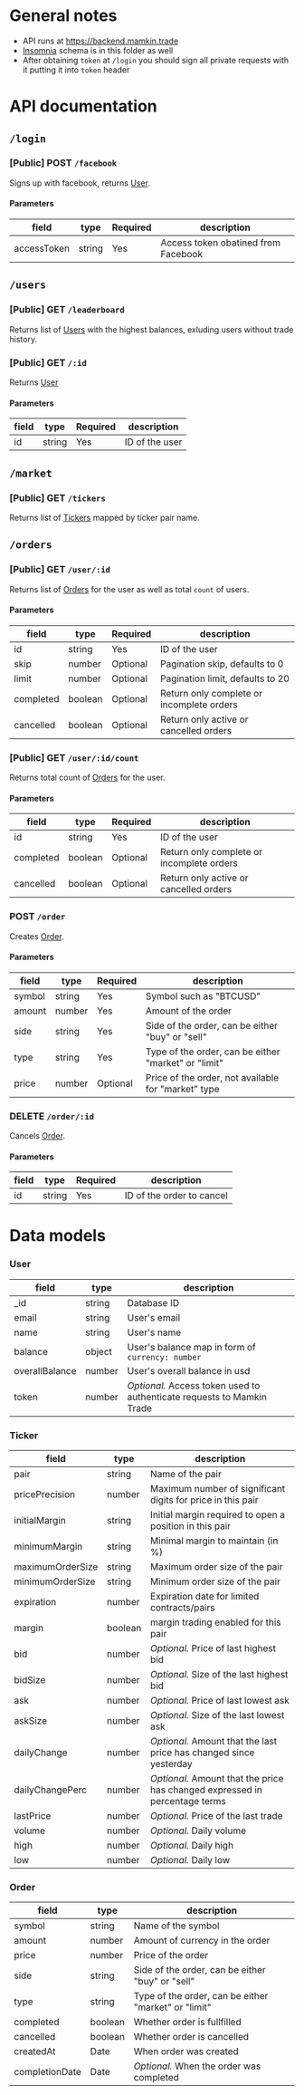# General notes

- API runs at https://backend.mamkin.trade
- [Insomnia](https://insomnia.rest/) schema is in this folder as well
- After obtaining `token` at `/login` you should sign all private requests with it putting it into `token` header

# API documentation

## `/login`

### [Public] POST `/facebook`

Signs up with facebook, returns [User](#user).

#### Parameters

| field       | type   | Required | description                         |
| ----------- | ------ | -------- | ----------------------------------- |
| accessToken | string | Yes      | Access token obatined from Facebook |

## `/users`

### [Public] GET `/leaderboard`

Returns list of [Users](#user) with the highest balances, exluding users without trade history.

### [Public] GET `/:id`

Returns [User](#user)

#### Parameters

| field | type   | Required | description    |
| ----- | ------ | -------- | -------------- |
| id    | string | Yes      | ID of the user |

## `/market`

### [Public] GET `/tickers`

Returns list of [Tickers](#ticker) mapped by ticker pair name.

## `/orders`

### [Public] GET `/user/:id`

Returns list of [Orders](#order) for the user as well as total `count` of users.

#### Parameters

| field     | type    | Required | description                               |
| --------- | ------- | -------- | ----------------------------------------- |
| id        | string  | Yes      | ID of the user                            |
| skip      | number  | Optional | Pagination skip, defaults to 0            |
| limit     | number  | Optional | Pagination limit, defaults to 20          |
| completed | boolean | Optional | Return only complete or incomplete orders |
| cancelled | boolean | Optional | Return only active or cancelled orders    |

### [Public] GET `/user/:id/count`

Returns total count of [Orders](#order) for the user.

#### Parameters

| field     | type    | Required | description                               |
| --------- | ------- | -------- | ----------------------------------------- |
| id        | string  | Yes      | ID of the user                            |
| completed | boolean | Optional | Return only complete or incomplete orders |
| cancelled | boolean | Optional | Return only active or cancelled orders    |

### POST `/order`

Creates [Order](#order).

#### Parameters

| field  | type   | Required | description                                          |
| ------ | ------ | -------- | ---------------------------------------------------- |
| symbol | string | Yes      | Symbol such as "BTCUSD"                              |
| amount | number | Yes      | Amount of the order                                  |
| side   | string | Yes      | Side of the order, can be either "buy" or "sell"     |
| type   | string | Yes      | Type of the order, can be either "market" or "limit" |
| price  | number | Optional | Price of the order, not available for "market" type  |

### DELETE `/order/:id`

Cancels [Order](#order).

#### Parameters

| field | type   | Required | description               |
| ----- | ------ | -------- | ------------------------- |
| id    | string | Yes      | ID of the order to cancel |

# Data models

### User

| field          | type   | description                                                            |
| -------------- | ------ | ---------------------------------------------------------------------- |
| \_id           | string | Database ID                                                            |
| email          | string | User's email                                                           |
| name           | string | User's name                                                            |
| balance        | object | User's balance map in form of `currency: number`                       |
| overallBalance | number | User's overall balance in usd                                          |
| token          | number | _Optional._ Access token used to authenticate requests to Mamkin Trade |

### Ticker

| field            | type    | description                                                                 |
| ---------------- | ------- | --------------------------------------------------------------------------- |
| pair             | string  | Name of the pair                                                            |
| pricePrecision   | number  | Maximum number of significant digits for price in this pair                 |
| initialMargin    | string  | Initial margin required to open a position in this pair                     |
| minimumMargin    | string  | Minimal margin to maintain (in %)                                           |
| maximumOrderSize | string  | Maximum order size of the pair                                              |
| minimumOrderSize | string  | Minimum order size of the pair                                              |
| expiration       | number  | Expiration date for limited contracts/pairs                                 |
| margin           | boolean | margin trading enabled for this pair                                        |
| bid              | number  | _Optional._ Price of last highest bid                                       |
| bidSize          | number  | _Optional._ Size of the last highest bid                                    |
| ask              | number  | _Optional._ Price of last lowest ask                                        |
| askSize          | number  | _Optional._ Size of the last lowest ask                                     |
| dailyChange      | number  | _Optional._ Amount that the last price has changed since yesterday          |
| dailyChangePerc  | number  | _Optional._ Amount that the price has changed expressed in percentage terms |
| lastPrice        | number  | _Optional._ Price of the last trade                                         |
| volume           | number  | _Optional._ Daily volume                                                    |
| high             | number  | _Optional._ Daily high                                                      |
| low              | number  | _Optional._ Daily low                                                       |

### Order

| field          | type    | description                                          |
| -------------- | ------- | ---------------------------------------------------- |
| symbol         | string  | Name of the symbol                                   |
| amount         | number  | Amount of currency in the order                      |
| price          | number  | Price of the order                                   |
| side           | string  | Side of the order, can be either "buy" or "sell"     |
| type           | string  | Type of the order, can be either "market" or "limit" |
| completed      | boolean | Whether order is fullfilled                          |
| cancelled      | boolean | Whether order is cancelled                           |
| createdAt      | Date    | When order was created                               |
| completionDate | Date    | _Optional._ When the order was completed             |
